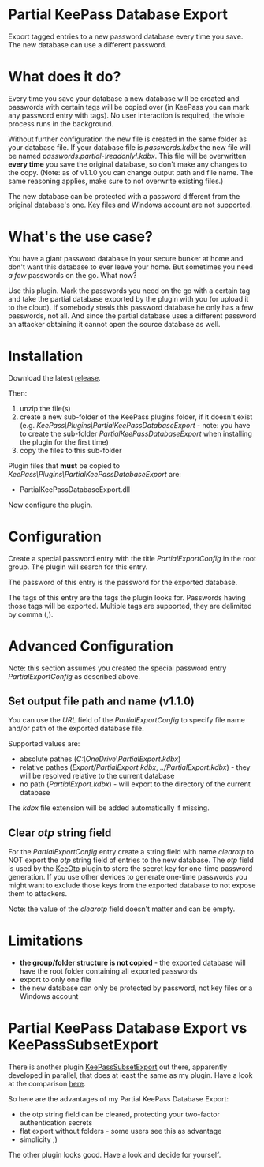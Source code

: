 # Partial KeePass Database Export
Export tagged entries to a new password database every time you save. The new database can use a different password.

# What does it do?
Every time you save your database a new database will be created and passwords with certain tags will be copied over (in KeePass you can mark any password entry with tags). No user interaction is required, the whole process runs in the background.

Without further configuration the new file is created in the same folder as your database file. If your database file is *passwords.kdbx* the new file will be named *passwords.partial-!readonly!.kdbx*. This file will be overwritten __every time__ you save the original database, so don't make any changes to the copy. (Note: as of v1.1.0 you can change output path and file name. The same reasoning applies, make sure to not overwrite existing files.)

The new database can be protected with a password different from the original database's one. Key files and Windows account are not supported.

# What's the use case?
You have a giant password database in your secure bunker at home and don't want this database to ever leave your home. But sometimes you need *a few* passwords on the go. What now?

Use this plugin. Mark the passwords you need on the go with a certain tag and take the partial database exported by the plugin with you (or upload it to the cloud). If somebody steals this password database he only has a few passwords, not all. And since the partial database uses a different password an attacker obtaining it cannot open the source database as well.

# Installation
Download the latest [release](https://github.com/heinrich-ulbricht/partial-keepass-database-export/releases/latest). 

Then:
1. unzip the file(s)
1. create a new sub-folder of the KeePass plugins folder, if it doesn't exist (e.g. *KeePass\Plugins\PartialKeePassDatabaseExport* - note: you have to create the sub-folder *PartialKeePassDatabaseExport* when installing the plugin for the first time)
1. copy the files to this sub-folder

Plugin files that **must** be copied to *KeePass\Plugins\PartialKeePassDatabaseExport* are:
* PartialKeePassDatabaseExport.dll

Now configure the plugin.

# Configuration
Create a special password entry with the title *PartialExportConfig* in the root group. The plugin will search for this entry.

The password of this entry is the password for the exported database.

The tags of this entry are the tags the plugin looks for. Passwords having those tags will be exported. Multiple tags are supported, they are delimited by comma (,).

# Advanced Configuration
Note: this section assumes you created the special password entry *PartialExportConfig* as described above.

## Set output file path and name (v1.1.0)
You can use the *URL* field of the *PartialExportConfig* to specify file name and/or path of the exported database file.

Supported values are:
* absolute pathes (*C:\OneDrive\PartialExport.kdbx*)
* relative pathes (*Export/PartialExport.kdbx*, *../PartialExport.kdbx*) - they will be resolved relative to the current database
* no path (*PartialExport.kdbx*) - will export to the directory of the current database

The *kdbx* file extension will be added automatically if missing.

## Clear *otp* string field
For the *PartialExportConfig* entry create a string field with name *clearotp* to NOT export the *otp* string field of entries to the new database. The *otp* field is used by the [KeeOtp](https://keepass.info/plugins.html#keeotp) plugin to store the secret key for one-time password generation. If you use other devices to generate one-time passwords you might want to exclude those keys from the exported database to not expose them to attackers.

Note: the value of the *clearotp* field doesn't matter and can be empty.

# Limitations

* **the group/folder structure is not copied** - the exported database will have the root folder containing all exported passwords
* export to only one file
* the new database can only be protected by password, not key files or a Windows account

# Partial KeePass Database Export vs KeePassSubsetExport

There is another plugin [KeePassSubsetExport](https://github.com/lukeIam/KeePassSubsetExport) out there, apparently developed in parallel, that does at least the same as my plugin. Have a look at the comparison [here](https://github.com/lukeIam/KeePassSubsetExport#keepasssubsetexport-vs-partial-keepass-database-export).

So here are the advantages of my Partial KeePass Database Export:

* the otp string field can be cleared, protecting your two-factor authentication secrets
* flat export without folders - some users see this as advantage
* simplicity ;)

The other plugin looks good. Have a look and decide for yourself.